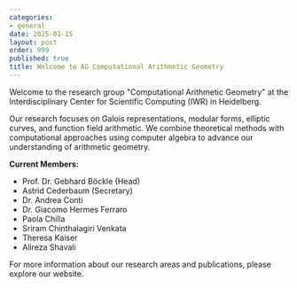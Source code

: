 ```yaml
---
categories:
- general
date: 2025-01-15
layout: post
order: 999
published: true
title: Welcome to AG Computational Arithmetic Geometry
---
```


Welcome to the research group "Computational Arithmetic Geometry" at the Interdisciplinary Center for Scientific Computing (IWR) in Heidelberg.

Our research focuses on Galois representations, modular forms, elliptic curves, and function field arithmetic. We combine theoretical methods with computational approaches using computer algebra to advance our understanding of arithmetic geometry.

**Current Members:**
- Prof. Dr. Gebhard Böckle (Head)
- Astrid Cederbaum (Secretary)
- Dr. Andrea Conti
- Dr. Giacomo Hermes Ferraro
- Paola Chilla
- Sriram Chinthalagiri Venkata
- Theresa Kaiser
- Alireza Shavali

For more information about our research areas and publications, please explore our website.